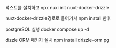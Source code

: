 넉스트를 설치하고
npx nuxi init nuxt-docker-drizzle

nuxt-docker-drizzle경로로 들어가서
npm install
한후

postgreSQL 실행
docker compose up -d

dizzle ORM 패키지 설치
npm install drizzle-orm pg

